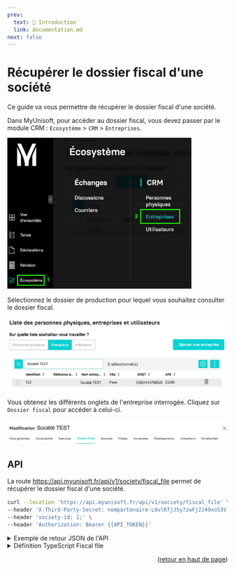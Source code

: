 ```yaml
---
prev:
  text: 🐤 Introduction
  link: documentation.md
next: false
---
```


<span id="readme-top"></span>

# Récupérer le dossier fiscal d'une société

Ce guide va vous permettre de récupérer le dossier fiscal d'une société.

Dans MyUnisoft, pour accéder au dossier fiscal, vous devez passer par le module CRM : `Ecosystème` > `CRM` > `Entreprises`.

![Aperçu menu écosystème crm entreprises](../../images/ecosysteme_crm_entreprises.png)

Sélectionnez le dossier de production pour lequel vous souhaitez consulter le dossier fiscal.

![Aperçu liste des entreprises](../../images/liste_entreprises.png)

Vous obtenez les différents onglets de l'entreprise interrogée. Cliquez sur `Dossier fiscal` pour accéder à celui-ci.

![Aperçu onglet dossier fiscal](../../images/modif_dossier.png)

## API

La route <https://api.myunisoft.fr/api/v1/society/fiscal_file> permet de récupérer le dossier fiscal d'une société.

```bash
curl --location 'https://api.myunisoft.fr/api/v1/society/fiscal_file' \
--header 'X-Third-Party-Secret: nompartenaire-L8vlKfjJ5y7zwFj2J49xo53V' \
--header 'society-id: 1;' \
--header 'Authorization: Bearer {{API_TOKEN}}'
```

<details class="details custom-block"><summary>Exemple de retour JSON de l'API</summary>

```json
{
    "rof_tva": "TVA1",
    "rof_tdfc": "IS1",
    "rof_cfe": "CFE1",
    "rof_cvae": "CVAE1",
    "rof_rcm": "RCM1",
    "rof_groupe": "",
    "acompte_pro_mens": false,
    "exercice_declaration": false,
    "tva_intraco": "FR45530514157",
    "due_date_tva": 21,
    "adherent_code": "",
    "mono_etab": false,
    "close_entries_VAT": false,
    "mail_liasse": "",
    "fiscal_integration": false,
    "head_group_if": false,
    "start_date_if": "",
    "end_date_if": "",
    "adv_legal_form_id": "SARL",
    "adv_name": "Groupe conseil",
    "adv_name_2": "",
    "adv_phone_number": "+33112134567",
    "adv_address_number": "10",
    "adv_street_name": "du Boulevard",
    "adv_postal_code": "75000",
    "adv_city": "PARIS",
    "adv_country": "FRANCE",
    "ecf_legal_form_id": "EURL",
    "ecf_siren": "",
    "ecf_name": "Prestataire",
    "ecf_name_2": "",
    "ecf_address_number": "",
    "ecf_street_name": "de la corniche",
    "ecf_postal_code": "75000",
    "ecf_city": "PARIS",
    "ecf_country": "FRANCE",
    "sie_address_number": "8",
    "sie_street_name": "de l'impasse",
    "sie_name": "SIE de Paris",
    "sie_postal_code": "75000",
    "sie_city": "PARIS",
    "sie_country": "FRANCE",
    "vis_name": "",
    "vis_agreement_number": "",
    "vis_viseur": true,
    "vis_address_number": "",
    "vis_street_name": "",
    "vis_postal_code": "",
    "vis_city": "",
    "vis_country": "",
    "id_pers_physique": null,
    "id_societe_signataire": null,
    "id_societe_comptable": null,
    "fiscal_decl_by_firm": true,
    "id_comptable": 0,
    "assujetti_unique": false,
    "siren_assujetti_unique": "",
    "rof_ts": "",
    "periodicity_ts": 0,
    "holding_name": "",
    "adv_forme_juridique": {
        "id": 1,
        "code": "SARL",
        "label": "Société à Responsabilité Limitée",
        "code_edi": "SRL"
    },
    "ecf_forme_juridique": {
        "id": 4,
        "code": "EURL",
        "label": "Entreprise Unipersonnelle à Responsabilité Limitée",
        "code_edi": "ERL"
    },
    "adv_road_type": {
        "id": 1,
        "label": "Allée",
        "value": "Allée"
    },
    "ecf_road_type": {
        "id": 3,
        "label": "Boulevard",
        "value": "Boulevard"
    },
    "sie_road_type": {
        "id": 2,
        "label": "Avenue",
        "value": "Avenue"
    },
    "sheet_group": {
        "id": 2,
        "label": "IS-BIC-Normal",
        "value": "ISBICN",
        "id_bilan": 1,
        "regime_impot": true,
        "id_regime_impot": 1
    },
    "vat_regime": {
        "id": 4,
        "label": "Réel Normal Mensuel",
        "value": "M"
    },
    "gestion_center": {
        "id": 7,
        "label": "CGA83",
        "value": "CGA83"
    },
    "info_bnc": {
        "info_bnc_id": 1982,
        "membership_year": null,
        "activity_code_pm": null
    },
    "society_status": {
        "id": 1,
        "label": "En activité",
        "value": "En activité",
        "effective_date": "2023-09-14"
    }
}
```

</details>

<details class="details custom-block"><summary>Définition TypeScript Fiscal file</summary>

```ts
interface FiscalFile {
    rof_tva: string,
    rof_tdfc: string,
    rof_cfe: string,
    rof_cvae: string,
    rof_rcm: string,
    rof_groupe: string,
    acompte_pro_mens: boolean,
    exercice_declaration: boolean,
    tva_intraco: string,
    due_date_tva: number,
    adherent_code: string,
    mono_etab: boolean,
    close_entries_VAT: boolean,
    mail_liasse: string,
    fiscal_integration: boolean,
    head_group_if: boolean,
    start_date_if: string,
    end_date_if: string,
    adv_legal_form_id: string,
    adv_name: string,
    adv_name_2: string,
    adv_phone_number: string,
    adv_address_number: string,
    adv_street_name: string,
    adv_postal_code: string,
    adv_city: string,
    adv_country: string,
    ecf_legal_form_id: string,
    ecf_siren: string,
    ecf_name: string,
    ecf_name_2: string,
    ecf_address_number: ,
    ecf_street_name: string,
    ecf_postal_code: string,
    ecf_city: string,
    ecf_country: string,
    sie_address_number: string,
    sie_street_name: string,
    sie_name: string,
    sie_postal_code: string,
    sie_city: string,
    sie_country: string,
    vis_name: string,
    vis_agreement_number: string,
    vis_viseur: boolean,
    vis_address_number: string,
    vis_street_name: string,
    vis_postal_code: string,
    vis_city: string,
    vis_country: string,
    id_pers_physique: number,
    id_societe_signataire: number,
    id_societe_comptable: number,
    fiscal_decl_by_firm: boolean,
    id_comptable: number,
    assujetti_unique: boolean,
    siren_assujetti_unique: string,
    rof_ts: string,
    periodicity_ts: number,
    holding_name: string,
    adv_forme_juridique: {
        id: number,
        code: string,
        label: string,
        code_edi: string
    },
    ecf_forme_juridique: {
        id: number,
        code: string,
        label: string,
        code_edi: string
    },
    adv_road_type: {
        id: number,
        label: string,
        value: string
    },
    ecf_road_type: {
        id: number,
        label: string,
        value: string
    },
    sie_road_type: {
        id: number,
        label: string,
        value: string
    },
    sheet_group: {
        id: number,
        label: string,
        value: string,
        id_bilan: number,
        regime_impot: boolean,
        id_regime_impot: number
    },
    vat_regime: {
        id: number,
        label: string,
        value: string
    },
    gestion_center: {
        id: number,
        label: string,
        value: string
    },
    info_bnc: {
        info_bnc_id: number,
        membership_year: string,
        activity_code_pm: string
    },
    society_status: {
        id: number,
        label: string,
        value: string,
        effective_date: string
    }
}
```

</details>

<p align="right">(<a href="#readme-top">retour en haut de page</a>)</p>
